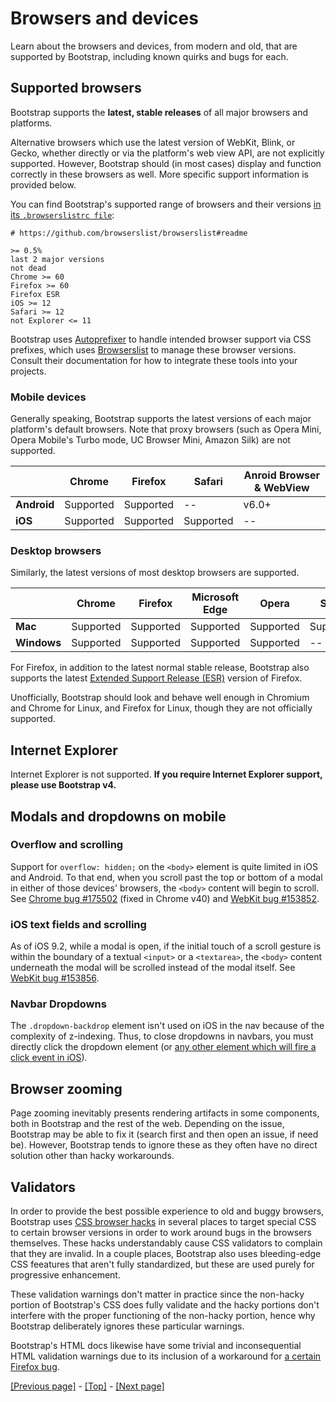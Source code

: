 # Browsers and devices

Learn about the browsers and devices, from modern and old, that are supported by Bootstrap, including known quirks and bugs for each.

## Supported browsers

Bootstrap supports the **latest, stable releases** of all major browsers and platforms.

Alternative browsers which use the latest version of WebKit, Blink, or Gecko, whether directly or via the platform's web view API, are not explicitly supported. However, Bootstrap should (in most cases) display and function correctly in these browsers as well. More specific support information is provided below.

You can find Bootstrap's supported range of browsers and their versions [in its `.browserslistrc file`](https://github.com/twbs/bootstrap/blob/v5.0.0-beta3/.browserslistrc):
```
# https://github.com/browserslist/browserslist#readme

>= 0.5%
last 2 major versions
not dead
Chrome >= 60
Firefox >= 60
Firefox ESR
iOS >= 12
Safari >= 12
not Explorer <= 11
```
Bootstrap uses [Autoprefixer](https://github.com/postcss/autoprefixer) to handle intended browser support via CSS prefixes, which uses [Browserslist](https://github.com/browserslist/browserslist) to manage these browser versions. Consult their documentation for how to integrate these tools into your projects.

### Mobile devices

Generally speaking, Bootstrap supports the latest versions of each major platform's default browsers. Note that proxy browsers (such as Opera Mini, Opera Mobile's Turbo mode, UC Browser Mini, Amazon Silk) are not supported.

|   | Chrome | Firefox | Safari | Anroid Browser & WebView |
| --- | --- | --- | --- | --- |
| **Android** | Supported | Supported | -- | v6.0+ |
| **iOS** | Supported | Supported | Supported | -- |

### Desktop browsers

Similarly, the latest versions of most desktop browsers are supported.

|   | Chrome | Firefox | Microsoft Edge | Opera | Safari |
| --- | --- | --- | --- | --- | --- |
| **Mac** | Supported | Supported | Supported | Supported | Supported |
| **Windows** | Supported | Supported | Supported | Supported | -- |

For Firefox, in addition to the latest normal stable release, Bootstrap also supports the latest [Extended Support Release (ESR)](https://www.mozilla.org/en-US/firefox/enterprise/) version of Firefox.

Unofficially, Bootstrap should look and behave well enough in Chromium and Chrome for Linux, and Firefox for Linux, though they are not officially supported.

## Internet Explorer

Internet Explorer is not supported. **If you require Internet Explorer support, please use Bootstrap v4.**

## Modals and dropdowns on mobile

### Overflow and scrolling

Support for `overflow: hidden;` on the `<body>` element is quite limited in iOS and Android. To that end, when you scroll past the top or bottom of a modal in either of those devices' browsers, the `<body>` content will begin to scroll. See [Chrome bug #175502](https://bugs.chromium.org/p/chromium/issues/detail?id=175502) (fixed in Chrome v40) and [WebKit bug #153852](https://bugs.webkit.org/show_bug.cgi?id=153852).

### iOS text fields and scrolling

As of iOS 9.2, while a modal is open, if the initial touch of a scroll gesture is within the boundary of a textual `<input>` or a `<textarea>`, the `<body>` content underneath the modal will be scrolled instead of the modal itself. See [WebKit bug #153856](https://bugs.webkit.org/show_bug.cgi?id=153856).

### Navbar Dropdowns

The `.dropdown-backdrop` element isn't used on iOS in the nav because of the complexity of z-indexing. Thus, to close dropdowns in navbars, you must directly click the dropdown element (or [any other element which will fire a click event in iOS](https://developer.mozilla.org/en-US/docs/Web/API/Element/click_event#safari_mobile)).

## Browser zooming

Page zooming inevitably presents rendering artifacts in some components, both in Bootstrap and the rest of the web. Depending on the issue, Bootstrap may be able to fix it (search first and then open an issue, if need be). However, Bootstrap tends to ignore these as they often have no direct solution other than hacky workarounds.

## Validators

In order to provide the best possible experience to old and buggy browsers, Bootstrap uses [CSS browser hacks](http://browserhacks.com/) in several places to target special CSS to certain browser versions in order to work around bugs in the browsers themselves. These hacks understandably cause CSS validators to complain that they are invalid. In a couple places, Bootstrap also uses bleeding-edge CSS feeatures that aren't fully standardized, but these are used purely for progressive enhancement.

These validation warnings don't matter in practice since the non-hacky portion of Bootstrap's CSS does fully validate and the hacky portions don't interfere with the proper functioning of the non-hacky portion, hence why Bootstrap deliberately ignores these particular warnings.

Bootstrap's HTML docs likewise have some trivial and inconsequential HTML validation warnings due to its inclusion of a workaround for [a certain Firefox bug](https://bugzilla.mozilla.org/show_bug.cgi?id=654072).

[[Previous page]](https://github.com/AndrewSRea/My_Learning_Port/tree/main/Bootstrap/Getting_Started/Contents#contents) - [[Top]](https://github.com/AndrewSRea/My_Learning_Port/tree/main/Bootstrap/Getting_Started/Browsers_and_Devices#browsers-and-devices) - [[Next page]](https://github.com/AndrewSRea/My_Learning_Port/tree/main/Bootstrap/Getting_Started/JavaScript#javascript)